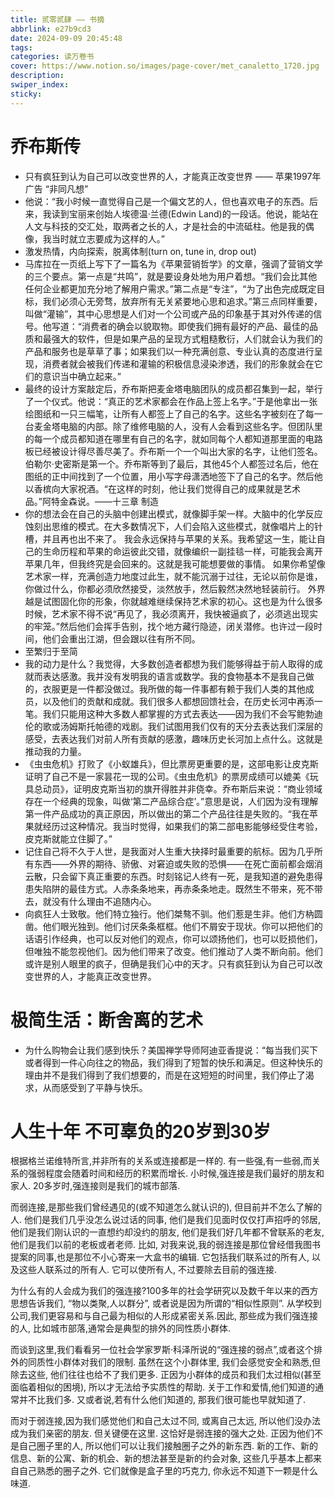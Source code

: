 ```yaml
---
title: 贰零贰肆 —— 书摘
abbrlink: e27b9cd3
date: 2024-09-09 20:45:48
tags:
categories: 读万卷书
cover: https://www.notion.so/images/page-cover/met_canaletto_1720.jpg
description:
swiper_index:
sticky:
---
```


# 乔布斯传
- 只有疯狂到认为自己可以改变世界的人，才能真正改变世界 —— 苹果1997年广告 “非同凡想”
- 他说：“我小时候一直觉得自己是一个偏文艺的人，但也喜欢电子的东西。后来，我读到宝丽来创始人埃德温·兰德(Edwin Land)的一段话。他说，能站在人文与科技的交汇处，取两者之长的人，才是社会的中流砥柱。他是我的偶像，我当时就立志要成为这样的人。”
- 激发热情，内向探索，脱离体制(turn on, tune in, drop out)
- 马库拉在一页纸上写下了一篇名为《苹果营销哲学》的文章，强调了营销文学的三个要点。第一点是“共鸣”，就是要设身处地为用户着想。“我们会比其他任何企业都更加充分地了解用户需求。”第二点是“专注”，“为了出色完成既定目标，我们必须心无旁骛，放弃所有无关紧要地心思和追求。”第三点同样重要，叫做“灌输”，其中心思想是人们对一个公司或产品的印象基于其对外传递的信号。他写道：“消费者的确会以貌取物。即使我们拥有最好的产品、最佳的品质和最强大的软件，但是如果产品的呈现方式粗糙敷衍，人们就会认为我们的产品和服务也是草草了事；如果我们以一种充满创意、专业认真的态度进行呈现，消费者就会被我们传递和灌输的积极信息浸染渗透，我们的形象就会在它们的意识当中确立起来。”
- 最终的设计方案敲定后，乔布斯把麦金塔电脑团队的成员都召集到一起，举行了一个仪式。他说：“真正的艺术家都会在作品上签上名字。”于是他拿出一张绘图纸和一只三幅笔，让所有人都签上了自己的名字。这些名字被刻在了每一台麦金塔电脑的内部。除了维修电脑的人，没有人会看到这些名字。但团队里的每一个成员都知道在哪里有自己的名字，就如同每个人都知道那里面的电路板已经被设计得尽善尽美了。乔布斯一个一个叫出大家的名字，让他们签名。伯勒尔·史密斯是第一个。乔布斯等到了最后，其他45个人都签过名后，他在图纸的正中间找到了一个位置，用小写字母潇洒地签下了自己的名字。然后他以香槟向大家祝酒。“在这样的时刻，他让我们觉得自己的成果就是艺术品。”阿特金森说。——十三章 制造 
- 你的想法会在自己的头脑中创建出模式，就像脚手架一样。大脑中的化学反应蚀刻出思维的模式。在大多数情况下，人们会陷入这些模式，就像唱片上的针槽，并且再也出不来了。
  我会永远保持与苹果的关系。我希望这一生，能让自己的生命历程和苹果的命运彼此交错，就像编织一副挂毯一样，可能我会离开苹果几年，但我终究是会回来的。这就是我可能想要做的事情。
  如果你希望像艺术家一样，充满创造力地度过此生，就不能沉溺于过往，无论以前你是谁，你做过什么，你都必须欣然接受，淡然放手，然后毅然决然地轻装前行。
  外界越是试图固化你的形象，你就越难继续保持艺术家的初心。这也是为什么很多时候，艺术家不得不说“再见了，我必须离开，我快被逼疯了，必须逃出现实的牢笼。”然后他们会挥手告别，找个地方藏行隐迹，闭关潜修。也许过一段时间，他们会重出江湖，但会跟以往有所不同。
- 至繁归于至简
- 我的动力是什么？我觉得，大多数创造者都想为我们能够得益于前人取得的成就而表达感激。我并没有发明我的语言或数学。我的食物基本不是我自己做的，衣服更是一件都没做过。我所做的每一件事都有赖于我们人类的其他成员，以及他们的贡献和成就。我们很多人都想回馈社会，在历史长河中再添一笔。我们只能用这种大多数人都掌握的方式去表达——因为我们不会写鲍勃迪伦的歌或汤姆斯托帕德的戏剧。我们试图用我们仅有的天分去表达我们深层的感受，去表达我们对前人所有贡献的感激，趣味历史长河加上点什么。这就是推动我的力量。
- 《虫虫危机》打败了《小蚁雄兵》，但比票房更重要的是，这部电影让皮克斯证明了自己不是一家昙花一现的公司。《虫虫危机》的票房成绩可以媲美《玩具总动员》，证明皮克斯当初的旗开得胜并非侥幸。乔布斯后来说：“商业领域存在一个经典的现象，叫做‘第二产品综合症’。”意思是说，人们因为没有理解第一件产品成功的真正原因，所以做出的第二个产品往往是失败的。“我在苹果就经历过这种情况。我当时觉得，如果我们的第二部电影能够经受住考验，皮克斯就能立住脚了。”
- 记住自己将不久于人世，是我面对人生重大抉择时最重要的航标。因为几乎所有东西——外界的期待、骄傲、对窘迫或失败的恐惧——在死亡面前都会烟消云散，只会留下真正重要的东西。时刻铭记人终有一死，是我知道的避免患得患失陷阱的最佳方式。人赤条条地来，再赤条条地走。既然生不带来，死不带去，就没有什么理由不追随内心。
- 向疯狂人士致敬。他们特立独行。他们桀骜不驯。他们惹是生非。他们方枘圆凿。他们眼光独到。他们讨厌条条框框。他们不屑安于现状。你可以把他们的话语引作经典，也可以反对他们的观点，你可以颂扬他们，也可以贬损他们，但唯独不能忽视他们。因为他们带来了改变。他们推动了人类不断向前。他们或许是别人眼里的疯子，但确是我们心中的天才。只有疯狂到认为自己可以改变世界的人，才能真正改变世界。

# 极简生活：断舍离的艺术

- 为什么购物会让我们感到快乐？美国禅学导师阿迪亚香提说：“每当我们买下或者得到一件心向往之的物品，我们得到了短暂的快乐和满足。但这种快乐的理由并不是我们得到了我们想要的，而是在这短短的时间里，我们停止了渴求，从而感受到了平静与快乐。

# 人生十年 不可辜负的20岁到30岁

根据格兰诺维特所言,并非所有的关系或连接都是一样的. 有一些强,有一些弱,而关系的强弱程度会随着时间和经历的积累而增长. 小时候,强连接是我们最好的朋友和家人. 20多岁时,强连接则是我们的城市部落.

而弱连接,是那些我们曾经遇见的(或不知道怎么就认识的), 但目前并不怎么了解的人. 他们是我们几乎没怎么说过话的同事, 他们是我们见面时仅仅打声招呼的邻居, 他们是我们刚认识的一直想约却没约的朋友, 他们是我们好几年都不曾联系的老友, 他们是我们以前的老板或者老师. 比如, 对我来说,我的弱连接是那位曾经借我图书提案的同事,也是那位不小心寄来一大盒书的编辑. 它包括我们联系过的所有人, 以及这些人联系过的所有人. 它可以使所有人, 不过要除去目前的强连接.

为什么有的人会成为我们的强连接?100多年的社会学研究以及数千年以来的西方思想告诉我们, “物以类聚,人以群分”, 或者说是因为所谓的“相似性原则”. 从学校到公司,我们更容易和与自己最为相似的人形成紧密关系.因此, 那些成为我们强连接的人, 比如城市部落,通常会是典型的排外的同性质小群体.

而谈到这里,我们看看另一位社会学家罗斯·科泽所说的“强连接的弱点”,或者这个排外的同质性小群体对我们的限制. 虽然在这个小群体里, 我们会感觉安全和熟悉,但除去这些, 他们往往也给不了我们更多. 正因为小群体的成员和我们太过相似(甚至面临着相似的困境), 所以才无法给予实质性的帮助. 关于工作和爱情,他们知道的通常并不比我们多. 又或者说,若有什么他们知道的, 那我们很可能也早就知道了.

而对于弱连接,因为我们感觉他们和自己太过不同, 或离自己太远, 所以他们没办法成为我们亲密的朋友. 但关键便在这里. 这恰好是弱连接的强大之处. 正因为他们不是自己圈子里的人, 所以他们可以让我们接触圈子之外的新东西. 新的工作、新的信息、新的公寓、新的机会、新的想法甚至是新的约会对象, 这些几乎基本上都来自自己熟悉的圈子之外. 它们就像是盒子里的巧克力, 你永远不知道下一颗是什么味道.